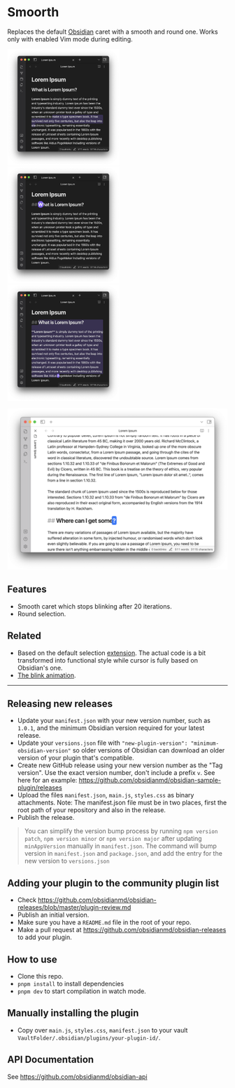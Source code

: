 # Smoorth

Replaces the default [Obsidian](https://obsidian.md/) caret with a smooth and round one. Works only with enabled Vim mode during editing.

<p float="center">
 <img src="./assets/dark_01.png" width="256">
 <img src="./assets/dark_02.png" width="256">
 <img src="./assets/dark_03.png" width="256">
</p>

<p align="center">
 <img src="./assets/light_01.png" width="512">
</p>

## Features

- Smooth caret which stops blinking after 20 iterations.
- Round selection.

## Related

- Based on the default selection [extension](https://github.com/codemirror/view/blob/main/src/draw-selection.ts). The actual code is a bit transformed into functional style while cursor is fully based on Obsidian's one.
- [The blink animation](https://easings.net/#easeInOutCirc).

---

## Releasing new releases

- Update your `manifest.json` with your new version number, such as `1.0.1`, and the minimum Obsidian version required for your latest release.
- Update your `versions.json` file with `"new-plugin-version": "minimum-obsidian-version"` so older versions of Obsidian can download an older version of your plugin that's compatible.
- Create new GitHub release using your new version number as the "Tag version". Use the exact version number, don't include a prefix `v`. See here for an example: <https://github.com/obsidianmd/obsidian-sample-plugin/releases>
- Upload the files `manifest.json`, `main.js`, `styles.css` as binary attachments. Note: The manifest.json file must be in two places, first the root path of your repository and also in the release.
- Publish the release.

> You can simplify the version bump process by running `npm version patch`, `npm version minor` or `npm version major` after updating `minAppVersion` manually in `manifest.json`.
> The command will bump version in `manifest.json` and `package.json`, and add the entry for the new version to `versions.json`

## Adding your plugin to the community plugin list

- Check <https://github.com/obsidianmd/obsidian-releases/blob/master/plugin-review.md>
- Publish an initial version.
- Make sure you have a `README.md` file in the root of your repo.
- Make a pull request at <https://github.com/obsidianmd/obsidian-releases> to add your plugin.

## How to use

- Clone this repo.
- `pnpm install` to install dependencies
- `pnpm dev` to start compilation in watch mode.

## Manually installing the plugin

- Copy over `main.js`, `styles.css`, `manifest.json` to your vault `VaultFolder/.obsidian/plugins/your-plugin-id/`.

## API Documentation

See <https://github.com/obsidianmd/obsidian-api>
